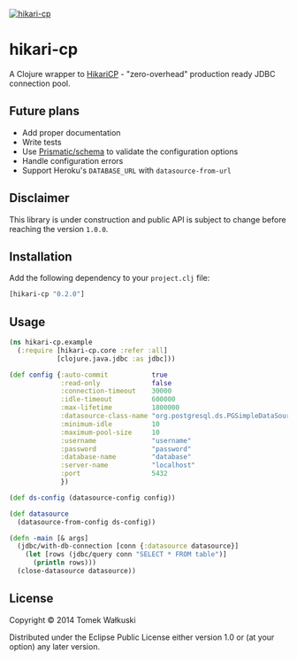 [![hikari-cp](http://clojars.org/hikari-cp/latest-version.svg)](http://clojars.org/hikari-cp)

# hikari-cp

A Clojure wrapper to [HikariCP](https://github.com/brettwooldridge/HikariCP) - "zero-overhead" production ready JDBC connection pool.

## Future plans

* Add proper documentation
* Write tests
* Use [Prismatic/schema](https://github.com/Prismatic/schema) to
  validate the configuration options
* Handle configuration errors
* Support Heroku's `DATABASE_URL` with `datasource-from-url`

## Disclaimer

This library is under construction and public API is subject to change
before reaching the version `1.0.0`.

## Installation

Add the following dependency to your `project.clj` file:

```clj
[hikari-cp "0.2.0"]
```

## Usage

```clj
(ns hikari-cp.example
  (:require [hikari-cp.core :refer :all]
            [clojure.java.jdbc :as jdbc]))

(def config {:auto-commit           true
             :read-only             false
             :connection-timeout    30000
             :idle-timeout          600000
             :max-lifetime          1800000
             :datasource-class-name "org.postgresql.ds.PGSimpleDataSource"
             :minimum-idle          10
             :maximum-pool-size     10
             :username              "username"
             :password              "password"
             :database-name         "database"
             :server-name           "localhost"
             :port                  5432
             })

(def ds-config (datasource-config config))

(def datasource
  (datasource-from-config ds-config))

(defn -main [& args]
  (jdbc/with-db-connection [conn {:datasource datasource}]
    (let [rows (jdbc/query conn "SELECT * FROM table")]
      (println rows)))
  (close-datasource datasource))
```

## License

Copyright © 2014 Tomek Wałkuski

Distributed under the Eclipse Public License either version 1.0 or (at
your option) any later version.
